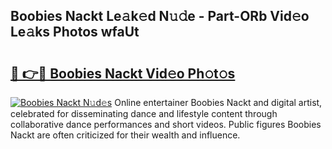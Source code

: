 ## Boobies Nackt Le𝚊k𝚎d N𝚞𝚍e - Part-ORb Vid𝚎o Le𝚊ks Photos wfaUt

# <h2><a href="http://fb3i5n.evod.top/?m=Boobies+Nackt">🔗 👉🔴 Boobies Nackt Vid𝚎o Ph𝚘t𝚘s</a></h2>

[![Boobies Nackt N𝚞d𝚎s](https://i.imgur.com/8V9OHl7.gif)](http://fb3i5n.evod.top/?m=Boobies+Nackt)
Online entertainer Boobies Nackt and digital artist, celebrated for disseminating dance and lifestyle content through collaborative dance performances and short videos. Public figures Boobies Nackt are often criticized for their wealth and influence. 
